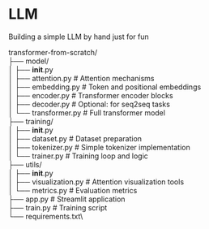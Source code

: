 # LLM
Building a simple LLM by hand just for fun

transformer-from-scratch/\
├── model/\
│   ├── __init__.py\
│   ├── attention.py       # Attention mechanisms\
│   ├── embedding.py       # Token and positional embeddings\
│   ├── encoder.py         # Transformer encoder blocks\
│   ├── decoder.py         # Optional: for seq2seq tasks\
│   └── transformer.py     # Full transformer model\
├── training/\
│   ├── __init__.py\
│   ├── dataset.py         # Dataset preparation\
│   ├── tokenizer.py       # Simple tokenizer implementation\
│   └── trainer.py         # Training loop and logic\
├── utils/\
│   ├── __init__.py\
│   ├── visualization.py   # Attention visualization tools\
│   └── metrics.py         # Evaluation metrics\
├── app.py                 # Streamlit application\
├── train.py               # Training script\
└── requirements.txt\
